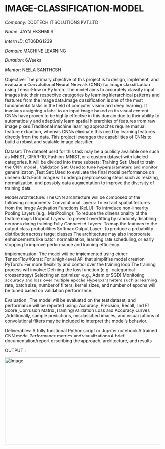 # IMAGE-CLASSIFICATION-MODEL

*Company*: CODTECH IT SOLUTIONS PVT.LTD

*Name*: JAYALEKSHMI.S

*Intern ID*: CT06DG1239

*Domain*: MACHINE LEARNING

*Duration*: 6Weeks

*Mentor*: NEELA SANTHOSH

Objective:
The primary objective of this project is to design, implement, and evaluate a Convolutional Neural Network (CNN) for image classification using TensorFlow or PyTorch. The model aims to accurately classify input images into their respective categories by learning hierarchical patterns and features from the image data.Image classification is one of the most fundamental tasks in the field of computer vision and deep learning. It involves assigning a label to an input image based on its visual content. CNNs have proven to be highly effective in this domain due to their ability to automatically and adaptively learn spatial hierarchies of features from raw image pixels.Traditional machine learning approaches require manual feature extraction, whereas CNNs eliminate this need by learning features directly from the data. This project leverages the capabilities of CNNs to build a robust and scalable image classifier.

Dataset:
The dataset used for this task may be a publicly available one such as MNIST, CIFAR-10, Fashion-MNIST, or a custom dataset with labeled categories. It will be divided into three subsets:
Training Set: Used to train the CNN model , Validation Set: Used to tune hyperparameters and monitor generalization ,Test Set: Used to evaluate the final model performance on unseen data.Each image will undergo preprocessing steps such as resizing, normalization, and possibly data augmentation to improve the diversity of training data.

Model Architecture:
The CNN architecture will be composed of the following components:
Convolutional Layers: To extract spatial features from the image
Activation Functions (ReLU): To introduce non-linearity
Pooling Layers (e.g., MaxPooling): To reduce the dimensionality of the feature maps
Dropout Layers: To prevent overfitting by randomly disabling neurons during training
Fully Connected Layers: To map the features to the output class probabilities
Softmax Output Layer: To produce a probability distribution across target classes The architecture may also incorporate enhancements like batch normalization, learning rate scheduling, or early stopping to improve performance and training efficiency.

Implementation:
The model will be implemented using either:
TensorFlow/Keras: For a high-level API that simplifies model creation
PyTorch: For more flexibility and control over the training loop
The training process will involve: Defining the loss function (e.g., categorical crossentropy)
Selecting an optimizer (e.g., Adam or SGD)
Monitoring accuracy and loss over multiple epochs
Hyperparameters such as learning rate, batch size, number of filters, kernel sizes, and number of epochs will be tuned based on validation performance.

Evaluation :
The model will be evaluated on the test dataset, and performance will be reported using:
Accuracy ,Precision, Recall, and F1 Score ,Confusion Matrix ,Training/Validation Loss and Accuracy Curves ,Additionally, sample predictions, misclassified images, and visualizations of convolutional filters may be included to interpret the model’s behavior.

Deliverables:
A fully functional Python script or Jupyter notebook
A trained CNN model
Performance metrics and visualizations
A brief documentation/report describing the approach, architecture, and results


OUTPUT :

<img width="1132" height="283" alt="Image" src="https://github.com/user-attachments/assets/99d6ae0a-e93e-4a7a-868a-31b5d7f94039" />


